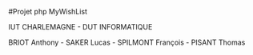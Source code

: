 #Projet php MyWishList
              
IUT CHARLEMAGNE - DUT INFORMATIQUE

BRIOT Anthony - SAKER Lucas - SPILMONT François - PISANT Thomas


